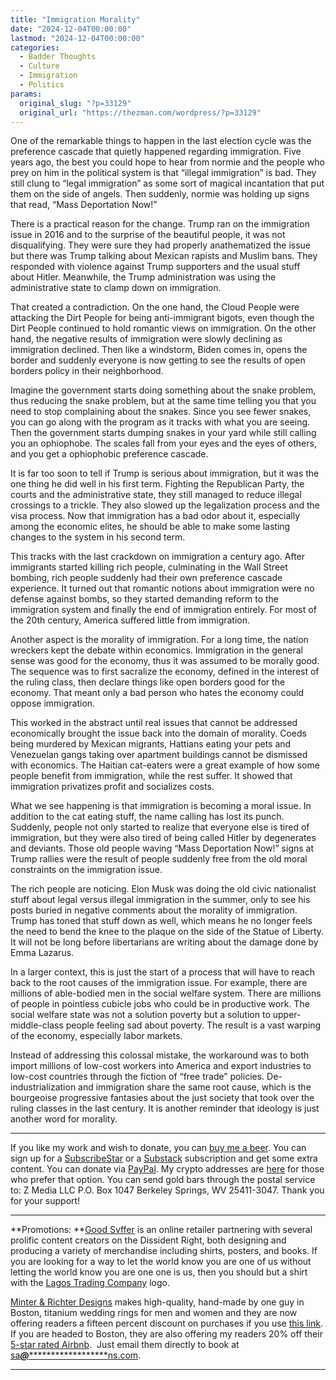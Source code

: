 ```yaml
---
title: "Immigration Morality"
date: "2024-12-04T00:00:00"
lastmod: "2024-12-04T00:00:00"
categories:
  - Badder Thoughts
  - Culture
  - Immigration
  - Politics
params:
  original_slug: "?p=33129"
  original_url: "https://thezman.com/wordpress/?p=33129"
---
```


One of the remarkable things to happen in the last election cycle was
the preference cascade that quietly happened regarding immigration. Five
years ago, the best you could hope to hear from normie and the people
who prey on him in the political system is that “illegal immigration” is
bad. They still clung to “legal immigration” as some sort of magical
incantation that put them on the side of angels. Then suddenly, normie
was holding up signs that read, “Mass Deportation Now!”

There is a practical reason for the change. Trump ran on the immigration
issue in 2016 and to the surprise of the beautiful people, it was not
disqualifying. They were sure they had properly anathematized the issue
but there was Trump talking about Mexican rapists and Muslim bans. They
responded with violence against Trump supporters and the usual stuff
about Hitler. Meanwhile, the Trump administration was using the
administrative state to clamp down on immigration.

That created a contradiction. On the one hand, the Cloud People were
attacking the Dirt People for being anti-immigrant bigots, even though
the Dirt People continued to hold romantic views on immigration. On the
other hand, the negative results of immigration were slowly declining as
immigration declined. Then like a windstorm, Biden comes in, opens the
border and suddenly everyone is now getting to see the results of open
borders policy in their neighborhood.

Imagine the government starts doing something about the snake problem,
thus reducing the snake problem, but at the same time telling you that
you need to stop complaining about the snakes. Since you see fewer
snakes, you can go along with the program as it tracks with what you are
seeing. Then the government starts dumping snakes in your yard while
still calling you an ophiophobe. The scales fall from your eyes and the
eyes of others, and you get a ophiophobic preference cascade.

It is far too soon to tell if Trump is serious about immigration, but it
was the one thing he did well in his first term. Fighting the Republican
Party, the courts and the administrative state, they still managed to
reduce illegal crossings to a trickle. They also slowed up the
legalization process and the visa process. Now that immigration has a
bad odor about it, especially among the economic elites, he should be
able to make some lasting changes to the system in his second term.

This tracks with the last crackdown on immigration a century ago. After
immigrants started killing rich people, culminating in the Wall Street
bombing, rich people suddenly had their own preference cascade
experience. It turned out that romantic notions about immigration were
no defense against bombs, so they started demanding reform to the
immigration system and finally the end of immigration entirely. For most
of the 20th century, America suffered little from immigration.

Another aspect is the morality of immigration. For a long time, the
nation wreckers kept the debate within economics. Immigration in the
general sense was good for the economy, thus it was assumed to be
morally good. The sequence was to first sacralize the economy, defined
in the interest of the ruling class, then declare things like open
borders good for the economy. That meant only a bad person who hates the
economy could oppose immigration.

This worked in the abstract until real issues that cannot be addressed
economically brought the issue back into the domain of morality. Coeds
being murdered by Mexican migrants, Hattians eating your pets and
Venezuelan gangs taking over apartment buildings cannot be dismissed
with economics. The Haitian cat-eaters were a great example of how some
people benefit from immigration, while the rest suffer. It showed that
immigration privatizes profit and socializes costs.

What we see happening is that immigration is becoming a moral issue. In
addition to the cat eating stuff, the name calling has lost its punch.
Suddenly, people not only started to realize that everyone else is tired
of immigration, but they were also tired of being called Hitler by
degenerates and deviants. Those old people waving “Mass Deportation
Now!” signs at Trump rallies were the result of people suddenly free
from the old moral constraints on the immigration issue.

The rich people are noticing. Elon Musk was doing the old civic
nationalist stuff about legal versus illegal immigration in the summer,
only to see his posts buried in negative comments about the morality of
immigration. Trump has toned that stuff down as well, which means he no
longer feels the need to bend the knee to the plaque on the side of the
Statue of Liberty. It will not be long before libertarians are writing
about the damage done by Emma Lazarus.

In a larger context, this is just the start of a process that will have
to reach back to the root causes of the immigration issue. For example,
there are millions of able-bodied men in the social welfare system.
There are millions of people in pointless cubicle jobs who could be in
productive work. The social welfare state was not a solution poverty but
a solution to upper-middle-class people feeling sad about poverty. The
result is a vast warping of the economy, especially labor markets.

Instead of addressing this colossal mistake, the workaround was to both
import millions of low-cost workers into America and export industries
to low-cost countries through the fiction of “free trade” policies.
De-industrialization and immigration share the same root cause, which is
the bourgeoise progressive fantasies about the just society that took
over the ruling classes in the last century. It is another reminder that
ideology is just another word for morality.

------------------------------------------------------------------------

If you like my work and wish to donate, you can
<a href="https://www.buymeacoffee.com/mujolulu" rel="noopener"
target="_blank">buy me a beer</a>. You can sign up for a
<a href="https://www.subscribestar.com/the-z-blog" rel="noopener"
target="_blank">SubscribeStar</a> or a
<a href="https://thedissident.substack.com/" rel="noopener"
target="_blank">Substack</a> subscription and get some extra content.
You can donate via <a
href="https://www.paypal.com/donate/?cmd=_s-xclick&amp;hosted_button_id=UDAS2Q8JYA6CN&amp;source=url"
rel="noopener" target="_blank">PayPal</a>. My crypto addresses are
<a href="https://thezman.com/wordpress/?page_id=22713" rel="noopener"
target="_blank">here</a> for those who prefer that option. You can send
gold bars through the postal service to: Z Media LLC P.O. Box 1047
Berkeley Springs, WV 25411-3047. Thank you for your support!

------------------------------------------------------------------------

**Promotions: **<a href="https://goodsvffer.com/" rel="noopener" target="_blank">Good
Svffer</a> is an online retailer partnering with several prolific
content creators on the Dissident Right, both designing and producing a
variety of merchandise including shirts, posters, and books. If you are
looking for a way to let the world know you are one of us without
letting the world know you are one one is us, then you should but a
shirt with the
<a href="https://goodsvffer.com/products/lagos-trading-company"
rel="noopener" target="_blank">Lagos Trading Company</a> logo.

<a href="https://www.minterandrichterdesigns.com/"
rel="noreferrer nofollow noopener" target="_blank">Minter &amp; Richter
Designs</a> makes high-quality, hand-made by one guy in Boston, titanium
wedding rings for men and women and they are now offering readers a
fifteen percent discount on purchases if you use
<a href="https://www.minterandrichterdesigns.com/discount/ZMAN"
rel="noreferrer nofollow noopener" target="_blank">this link</a>.
<span class="highlight"><span class="colour"><span class="font"><span class="size">If
you are headed to Boston, they are also offering my readers 20% off
their <a
href="https://www.airbnb.com/users/7988017/listings?user_id=7988017&amp;s=3"
rel="noopener noreferrer" target="_blank">5-star rated Airbnb</a>.  Just
email them directly to book at
<a href="mailto:sa***@*********************ns.com"
data-original-string="mZw4jiuO6OWQmVGneF0yTQ==cb7cdgFh3Vhs+5q2dd/hrCZDLYVp+WtdBVPX+s4QUeFmfv4Wo+LgEQpMzcMg71gJbnb"><span
class="apbct-email-encoder"
data-original-string="gzXZ5A4im0wAzvn+9ThXig==cb783bLZVjNJoY6SPXpaGvMwDTxbhIQWopXnFrLHdr2ESR/Dbii+qQz7NgdVrsLdHEM"
title="This contact has been encoded by Anti-Spam by CleanTalk. Click to decode. To finish the decoding make sure that JavaScript is enabled in your browser.">sa<span
class="apbct-blur">***</span>@<span
class="apbct-blur">*********************</span>ns.com</span></a>.</span></span></span></span>

------------------------------------------------------------------------
